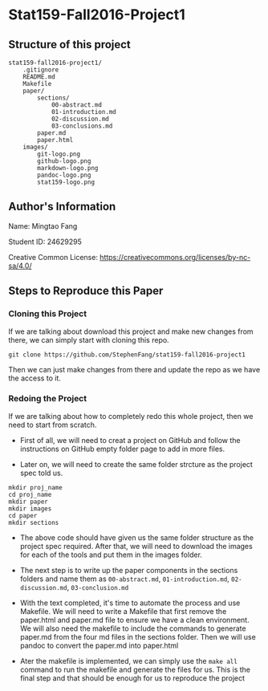 # Stat159-Fall2016-Project1

## Structure of this project

```
stat159-fall2016-project1/
	.gitignore
	README.md
	Makefile
	paper/
		sections/
			00-abstract.md
			01-introduction.md
			02-discussion.md
			03-conclusions.md
		paper.md
		paper.html
	images/
		git-logo.png
		github-logo.png
		markdown-logo.png
		pandoc-logo.png
		stat159-logo.png
```

## Author's Information

Name: Mingtao Fang

Student ID: 24629295

Creative Common License: https://creativecommons.org/licenses/by-nc-sa/4.0/

## Steps to Reproduce this Paper

### Cloning this Project
If we are talking about download this project and make new changes from there, we can simply start with cloning this repo.

```
git clone https://github.com/StephenFang/stat159-fall2016-project1
```

Then we can just make changes from there and update the repo as we have the access to it.

### Redoing the Project
If we are talking about how to completely redo this whole project, then we need to start from scratch. 

- First of all, we will need to creat a project on GitHub and follow the instructions on GitHub empty folder page to add in more files.

- Later on, we will need to create the same folder strcture as the project spec told us.

```
mkdir proj_name
cd proj_name
mkdir paper
mkdir images
cd paper
mkdir sections
```

- The above code should have given us the same folder structure as the project spec required. After that, we will need to download the images for each of the tools and put them in the images folder.

- The next step is to write up the paper components in the sections folders and name them as `00-abstract.md`, `01-introduction.md`, `02-discussion.md`, `03-conclusion.md`

- With the text completed, it's time to automate the process and use Makefile. We will need to write a Makefile that first remove the paper.html and paper.md file to ensure we have a clean environment. We will also need the makefile to include the commands to generate paper.md from the four md files in the sections folder. Then we will use pandoc to convert the paper.md into paper.html

- Ater the makefile is implemented, we can simply use the `make all` command to run the makefile and generate the files for us. This is the final step and that should be enough for us to reproduce the project
